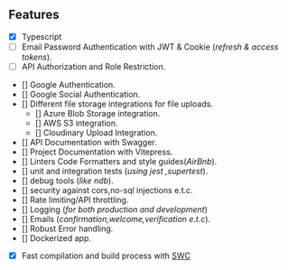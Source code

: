 ## Features

- [x] Typescript
- [ ] Email Password Authentication with JWT & Cookie (_refresh & access tokens_).
- [ ] API Authorization and Role Restriction.
- [] Google Authentication.
- [] Google Social Authentication.
- [] Different file storage integrations for file uploads.
  - [] Azure Blob Storage integration.
  - [] AWS S3 integration.
  - [] Cloudinary Upload Integration.
- [] API Documentation with Swagger.
- [] Project Documentation with Vitepress.
- [] Linters Code Formatters and style guides(_AirBnb_).
- [] unit and integration tests (_using jest ,supertest_).
- [] debug tools (_like ndb_).
- [] security against cors,no-sql injections e.t.c.
- [] Rate limiting/API throttling.
- [] Logging (_for both production and development_)
- [] Emails (_confirmation,welcome,verification e.t.c_).
- [] Robust Error handling.
- [] Dockerized app.
- [x] Fast compilation and build process with [SWC]()
